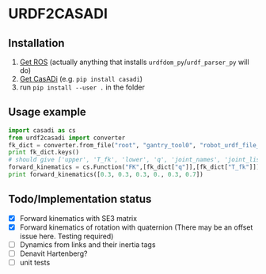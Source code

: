 # URDF2CASADI
## Installation
1. [Get ROS](http://www.ros.org/install/) (actually anything that installs `urdfdom_py`/`urdf_parser_py` will do)
2. [Get CasADi](https://github.com/casadi/casadi/wiki/InstallationInstructions) (e.g. `pip install casadi`)
3. run `pip install --user .` in the folder

## Usage example
```python
import casadi as cs
from urdf2casadi import converter
fk_dict = converter.from_file("root", "gantry_tool0", "robot_urdf_file_path.urdf")
print fk_dict.keys()
# should give ['upper', 'T_fk', 'lower', 'q', 'joint_names', 'joint_list']
forward_kinematics = cs.Function("FK",[fk_dict["q"]],[fk_dict["T_fk"]])
print forward_kinematics([0.3, 0.3, 0.3, 0., 0.3, 0.7])
```

## Todo/Implementation status
- [x] Forward kinematics with SE3 matrix
- [x] Forward kinematics of rotation with quaternion (There may be an offset issue here. Testing required)
- [ ] Dynamics from links and their inertia tags
- [ ] Denavit Hartenberg?
- [ ] unit tests
